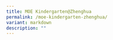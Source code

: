 ```yaml
---
title: MOE Kindergarten@Zhenghua
permalink: /moe-kindergarten-zhenghua/
variant: markdown
description: ""
---
```

